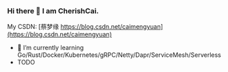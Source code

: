 ### Hi there 👋 I am CherishCai.

My CSDN: [蔡梦缘 https://blog.csdn.net/caimengyuan](https://blog.csdn.net/caimengyuan)

- 🌱 I’m currently learning Go/Rust/Docker/Kubernetes/gRPC/Netty/Dapr/ServiceMesh/Serverless
- TODO

<!--
**CherishCai/CherishCai** is a ✨ _special_ ✨ repository because its `README.md` (this file) appears on your GitHub profile.

Here are some ideas to get you started:

- 🔭 I’m currently working on ...
- 🌱 I’m currently learning ...
- 👯 I’m looking to collaborate on ...
- 🤔 I’m looking for help with ...
- 💬 Ask me about ...
- 📫 How to reach me: ...
- 😄 Pronouns: ...
- ⚡ Fun fact: ...
-->
